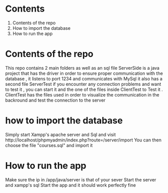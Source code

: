 # Contents
1. Contents of the repo
2. How to import the database
3. How to run the app
# Contents of the repo
This repo contains 2 main folders as well as an sql file
ServerSide is a java project that has the driver in order to ensure proper communication with the database , it listens to port 1234 and communicates with MySql
it also has a second file ServerTest if you encounter any connection problems and want to test it , you can start it and the one of the files inside ClientTest to Test it .
ClientTest has the files used in order to visualize the communication in the backround and test the connection to the server
# how to import the database 
Simply start Xampp's apache server and Sql and visit http://localhost/phpmyadmin/index.php?route=/server/import 
You can then choose the file "courses.sql" and import it
# How to run the app 
Make sure the ip in /app/java/server is that of your sever 
Start the server and xampp's sql
Start the app and it should work perfectly fine
